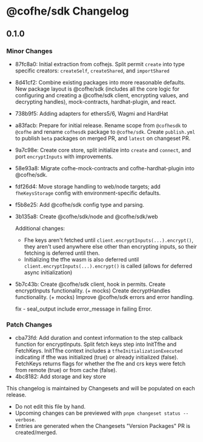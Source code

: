 # @cofhe/sdk Changelog

## 0.1.0

### Minor Changes

- 87fc8a0: Initial extraction from cofhejs. Split permit `create` into type specific creators: `createSelf`, `createShared`, and `importShared`
- 8d41cf2: Combine existing packages into more reasonable defaults. New package layout is @cofhe/sdk (includes all the core logic for configuring and creating a @cofhe/sdk client, encrypting values, and decrypting handles), mock-contracts, hardhat-plugin, and react.
- 738b9f5: Adding adapters for ethers5/6, Wagmi and HardHat
- a83facb: Prepare for initial release. Rename scope from `@cofhesdk` to `@cofhe` and rename `cofhesdk` package to `@cofhe/sdk`. Create `publish.yml` to publish `beta` packages on merged PR, and `latest` on changeset PR.
- 9a7c98e: Create core store, split initialize into `create` and `connect`, and port `encryptInputs` with improvements.
- 58e93a8: Migrate cofhe-mock-contracts and cofhe-hardhat-plugin into @cofhe/sdk.
- fdf26d4: Move storage handling to web/node targets; add `fheKeysStorage` config with environment-specific defaults.
- f5b8e25: Add @cofhe/sdk config type and parsing.
- 3b135a8: Create @cofhe/sdk/node and @cofhe/sdk/web

  Additional changes:

  - Fhe keys aren't fetched until `client.encryptInputs(...).encrypt()`, they aren't used anywhere else other than encrypting inputs, so their fetching is deferred until then.
  - Initializing the tfhe wasm is also deferred until `client.encryptInputs(...).encrypt()` is called (allows for deferred async initialization)

- 5b7c43b: Create @cofhe/sdk client, hook in permits.
  Create encryptInputs functionality. (+ mocks)
  Create decryptHandles functionality. (+ mocks)
  Improve @cofhe/sdk errors and error handling.

  fix - seal_output include error_message in failing Error.

### Patch Changes

- cba73fd: Add duration and context information to the step callback function for encryptInputs. Split fetch keys step into InitTfhe and FetchKeys.
  InitTfhe context includes a `tfheInitializationExecuted` indicating if tfhe was initialized (true) or already initialized (false).
  FetchKeys returns flags for whether the fhe and crs keys were fetch from remote (true) or from cache (false).
- 4bc8182: Add storage and key store

This changelog is maintained by Changesets and will be populated on each release.

- Do not edit this file by hand.
- Upcoming changes can be previewed with `pnpm changeset status --verbose`.
- Entries are generated when the Changesets "Version Packages" PR is created/merged.
